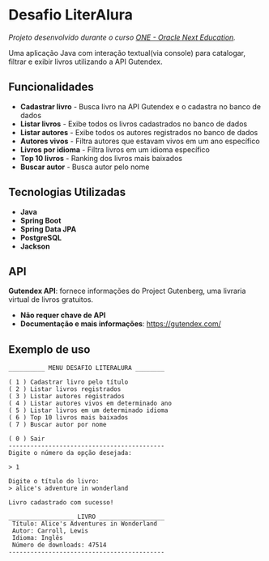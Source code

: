 # Desafio LiterAlura

*Projeto desenvolvido durante o curso [ONE - Oracle Next Education](https://www.oracle.com/br/education/oracle-next-education/ "ONE - Oracle Next Education").*

Uma aplicação Java com interação textual(via console) para catalogar, filtrar e exibir livros utilizando a API Gutendex.
## Funcionalidades

- **Cadastrar livro** - Busca livro na API Gutendex e o cadastra no banco de dados
- **Listar livros** - Exibe todos os livros cadastrados no banco de dados
- **Listar autores** - Exibe todos os autores registrados no banco de dados
- **Autores vivos** - Filtra autores que estavam vivos em um ano específico
- **Livros por idioma** - Filtra livros em um idioma específico
- **Top 10 livros** - Ranking dos livros mais baixados
- **Buscar autor** - Busca autor pelo nome

## Tecnologias Utilizadas

- **Java**
- **Spring Boot**
- **Spring Data JPA**
- **PostgreSQL**
- **Jackson**

## API

**Gutendex API**: fornece informações do Project Gutenberg, uma livraria virtual de livros gratuitos.

- **Não requer chave de API**
- **Documentação e mais informações**: https://gutendex.com/

## Exemplo de uso

```
__________ MENU DESAFIO LITERALURA ________

( 1 ) Cadastrar livro pelo título
( 2 ) Listar livros registrados
( 3 ) Listar autores registrados
( 4 ) Listar autores vivos em determinado ano
( 5 ) Listar livros em um determinado idioma
( 6 ) Top 10 livros mais baixados
( 7 ) Buscar autor por nome

( 0 ) Sair
-------------------------------------------
Digite o número da opção desejada:

> 1

Digite o título do livro:
> alice's adventure in wonderland

Livro cadastrado com sucesso!

__________________ LIVRO __________________
 Título: Alice's Adventures in Wonderland
 Autor: Carroll, Lewis
 Idioma: Inglês
 Número de downloads: 47514
-------------------------------------------
```
